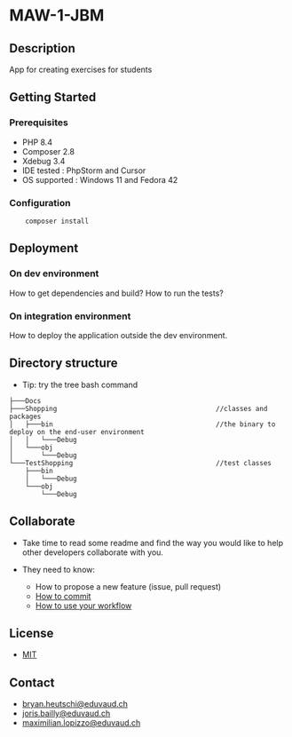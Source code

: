 # MAW-1-JBM

## Description

App for creating exercises for students

## Getting Started

### Prerequisites

* PHP 8.4
* Composer 2.8
* Xdebug 3.4
* IDE tested : PhpStorm and Cursor
* OS supported : Windows 11 and Fedora 42

### Configuration

```shell
    composer install
```

## Deployment

### On dev environment

How to get dependencies and build?
How to run the tests?

### On integration environment

How to deploy the application outside the dev environment.

## Directory structure

* Tip: try the tree bash command

```shell
├───Docs
├───Shopping                                        //classes and packages
│   ├───bin                                         //the binary to deploy on the end-user environment
│   │   └───Debug
│   └───obj
│       └───Debug                                   
└───TestShopping                                    //test classes
    ├───bin
    │   └───Debug
    └───obj
        └───Debug
```

## Collaborate

* Take time to read some readme and find the way you would like to help other developers collaborate with you.

* They need to know:
    * How to propose a new feature (issue, pull request)
    * [How to commit](https://www.conventionalcommits.org/en/v1.0.0/)
    * [How to use your workflow](https://nvie.com/posts/a-successful-git-branching-model/)

## License

* [MIT](/LICENSE)

## Contact

* [bryan.heutschi@eduvaud.ch](mailto:bryan.heutschi@eduvaud.ch)
* [joris.bailly@eduvaud.ch](mailto:joris.bailly@eduvaud.ch)
* [maximilian.lopizzo@eduvaud.ch](mailto:maximilian.lopizzo@eduvaud.ch)
